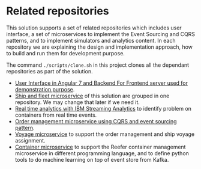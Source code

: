 # Related repositories

This solution supports a set of related repositories which includes user interface, a set of microservices to implement the Event Sourcing and CQRS patterns, and to implement simulators and analytics content.
In each repository we are explaining the design and implementation approach, how to build and run them for development purpose.

The command `./scripts/clone.sh` in this project clones all the dependant repositories as part of the solution. 

* [User Interface in Angular 7 and Backend For Frontend server used for demonstration purpose](https://ibm-cloud-architecture.github.io/refarch-kc-ui/).
* [Ship and fleet microservice](https://ibm-cloud-architecture.github.io/refarch-kc-ms) of this solution are grouped in one repository. We may change that later if we need it.
* [Real time analytics with IBM Streaming Analytics](https://github.com/ibm-cloud-architecture/refarch-kc-streams) to identify problem on containers from real time events.
* [Order management microservice using CQRS and event sourcing pattern](https://ibm-cloud-architecture.github.io/refarch-kc-order-ms).
* [Voyage microservice](https://ibm-cloud-architecture.github.io/refarch-kc-ms/voyagesms) to support the order management and ship voyage assignment.
* [Container microservice](https://ibm-cloud-architecture.github.io/refarch-kc-container-ms/) to support the Reefer container management microservice in different programming language, and to define python tools to do machine learning on top of event store from Kafka.